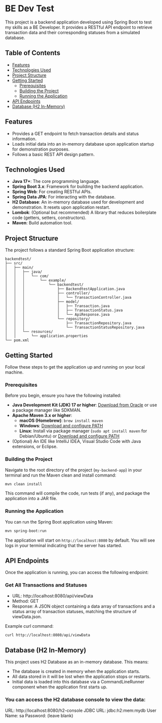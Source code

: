 # BE Dev Test

This project is a backend application developed using Spring Boot to test my skills as a BE Developer. It provides a RESTful API endpoint to retrieve transaction data and their corresponding statuses from a simulated database.

## Table of Contents

- [Features](#features)
- [Technologies Used](#technologies-used)
- [Project Structure](#project-structure)
- [Getting Started](#getting-started)
  - [Prerequisites](#prerequisites)
  - [Building the Project](#building-the-project)
  - [Running the Application](#running-the-application)
- [API Endpoints](#api-endpoints)
- [Database (H2 In-Memory)](#database-h2-in-memory)

## Features

- Provides a GET endpoint to fetch transaction details and status information.
- Loads initial data into an in-memory database upon application startup for demonstration purposes.
- Follows a basic REST API design pattern.

## Technologies Used

- **Java 17+**: The core programming language.
- **Spring Boot 3.x**: Framework for building the backend application.
- **Spring Web**: For creating RESTful APIs.
- **Spring Data JPA**: For interacting with the database.
- **H2 Database**: An in-memory database used for development and demonstration. It resets upon application restart.
- **Lombok**: (Optional but recommended) A library that reduces boilerplate code (getters, setters, constructors).
- **Maven**: Build automation tool.

## Project Structure

The project follows a standard Spring Boot application structure:

``````
backendtest/
├── src/
│   ├── main/
│   │   ├── java/
│   │   │   └── com/
│   │   │       └── example/
│   │   │           └── backendtest/
│   │   │               ├── BackendtestApplication.java
│   │   │               ├── controller/
│   │   │               │   └── TransactionController.java  
│   │   │               ├── model/
│   │   │               │   ├── Transaction.java            
│   │   │               │   ├── TransactionStatus.java      
│   │   │               │   └── ApiResponse.java            
│   │   │               └── repository/
│   │   │                   ├── TransactionRepository.java
│   │   │                   └── TransactionStatusRepository.java
│   │   └── resources/
│   │       └── application.properties
└── pom.xml
``````

## Getting Started

Follow these steps to get the application up and running on your local machine.

### Prerequisites

Before you begin, ensure you have the following installed:

-   **Java Development Kit (JDK) 17 or higher**: [Download from Oracle](https://www.oracle.com/java/technologies/downloads/) or use a package manager like SDKMAN.
-   **Apache Maven 3.x or higher**:
    -   **macOS (Homebrew)**: `brew install maven`
    -   **Windows**: [Download and configure PATH](https://maven.apache.org/install.html)
    -   **Linux**: Install via package manager (`sudo apt install maven` for Debian/Ubuntu) or [Download and configure PATH](https://maven.apache.org/install.html)
-   (Optional) An IDE like IntelliJ IDEA, Visual Studio Code with Java extensions, or Eclipse.

### Building the Project

Navigate to the root directory of the project (`my-backend-app`) in your terminal and run the Maven clean and install command:

```bash
mvn clean install
```

This command will compile the code, run tests (if any), and package the application into a JAR file.

### Running the Application
You can run the Spring Boot application using Maven:

```bash
mvn spring-boot:run
```

The application will start on `http://localhost:8080` by default. You will see logs in your terminal indicating that the server has started.

## API Endpoints
Once the application is running, you can access the following endpoint:

### Get All Transactions and Statuses
- URL: http://localhost:8080/api/viewData
- Method: GET
- Response: A JSON object containing a data array of transactions and a status array of transaction statuses, matching the structure of viewData.json.

Example curl command:
```bash
curl http://localhost:8080/api/viewData
```

## Database (H2 In-Memory)
This project uses H2 Database as an in-memory database. This means:

- The database is created in memory when the application starts.
- All data stored in it will be lost when the application stops or restarts.
- Initial data is loaded into this database via a CommandLineRunner component when the application first starts up.

### You can access the H2 database console to view the data:

URL: http://localhost:8080/h2-console
JDBC URL: jdbc:h2:mem:mydb
User Name: sa
Password: (leave blank)
